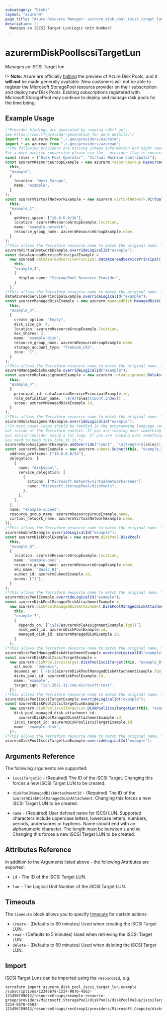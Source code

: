 ```yaml
---
subcategory: "Disks"
layout: "azurerm"
page_title: "Azure Resource Manager: azurerm_disk_pool_iscsi_target_lun"
description: |-
  Manages an iSCSI Target Lun(Logic Unit Number).
---
```


# azurermDiskPoolIscsiTargetLun

Manages an iSCSI Target lun.

!> **Note:** Azure are officially [halting](https://learn.microsoft.com/en-us/azure/azure-vmware/attach-disk-pools-to-azure-vmware-solution-hosts?tabs=azure-cli) the preview of Azure Disk Pools, and it **will not** be made generally available. New customers will not be able to register the Microsoft.StoragePool resource provider on their subscription and deploy new Disk Pools. Existing subscriptions registered with Microsoft.StoragePool may continue to deploy and manage disk pools for the time being.

## Example Usage

```typescript
/*Provider bindings are generated by running cdktf get.
See https://cdk.tf/provider-generation for more details.*/
import * as azurerm from "./.gen/providers/azurerm";
import * as azuread from "./.gen/providers/azuread";
/*The following providers are missing schema information and might need manual adjustments to synthesize correctly: azurerm, azuread.
For a more precise conversion please use the --provider flag in convert.*/
const roles = ["Disk Pool Operator", "Virtual Machine Contributor"];
const azurermResourceGroupExample = new azurerm.resourceGroup.ResourceGroup(
  this,
  "example",
  {
    location: "West Europe",
    name: "example",
  }
);
const azurermVirtualNetworkExample = new azurerm.virtualNetwork.VirtualNetwork(
  this,
  "example_1",
  {
    address_space: ["10.0.0.0/16"],
    location: azurermResourceGroupExample.location,
    name: "example-network",
    resource_group_name: azurermResourceGroupExample.name,
  }
);
/*This allows the Terraform resource name to match the original name. You can remove the call if you don't need them to match.*/
azurermVirtualNetworkExample.overrideLogicalId("example");
const dataAzureadServicePrincipalExample =
  new azuread.dataAzureadServicePrincipal.DataAzureadServicePrincipal(
    this,
    "example_2",
    {
      display_name: "StoragePool Resource Provider",
    }
  );
/*This allows the Terraform resource name to match the original name. You can remove the call if you don't need them to match.*/
dataAzureadServicePrincipalExample.overrideLogicalId("example");
const azurermManagedDiskExample = new azurerm.managedDisk.ManagedDisk(
  this,
  "example_3",
  {
    create_option: "Empty",
    disk_size_gb: 4,
    location: azurermResourceGroupExample.location,
    max_shares: 2,
    name: "example-disk",
    resource_group_name: azurermResourceGroupExample.name,
    storage_account_type: "Premium_LRS",
    zone: "1",
  }
);
/*This allows the Terraform resource name to match the original name. You can remove the call if you don't need them to match.*/
azurermManagedDiskExample.overrideLogicalId("example");
const azurermRoleAssignmentExample = new azurerm.roleAssignment.RoleAssignment(
  this,
  "example_4",
  {
    principal_id: dataAzureadServicePrincipalExample.id,
    role_definition_name: `\${${roles}[count.index]}`,
    scope: azurermManagedDiskExample.id,
  }
);
/*This allows the Terraform resource name to match the original name. You can remove the call if you don't need them to match.*/
azurermRoleAssignmentExample.overrideLogicalId("example");
/*In most cases loops should be handled in the programming language context and 
not inside of the Terraform context. If you are looping over something external, e.g. a variable or a file input
you should consider using a for loop. If you are looping over something only known to Terraform, e.g. a result of a data source
you need to keep this like it is.*/
azurermRoleAssignmentExample.addOverride("count", `\${length(${roles})}`);
const azurermSubnetExample = new azurerm.subnet.Subnet(this, "example_5", {
  address_prefixes: ["10.0.0.0/24"],
  delegation: [
    {
      name: "diskspool",
      service_delegation: [
        {
          actions: ["Microsoft.Network/virtualNetworks/read"],
          name: "Microsoft.StoragePool/diskPools",
        },
      ],
    },
  ],
  name: "example-subnet",
  resource_group_name: azurermResourceGroupExample.name,
  virtual_network_name: azurermVirtualNetworkExample.name,
});
/*This allows the Terraform resource name to match the original name. You can remove the call if you don't need them to match.*/
azurermSubnetExample.overrideLogicalId("example");
const azurermDiskPoolExample = new azurerm.diskPool.DiskPool(
  this,
  "example_6",
  {
    location: azurermResourceGroupExample.location,
    name: "example-pool",
    resource_group_name: azurermResourceGroupExample.name,
    sku_name: "Basic_B1",
    subnet_id: azurermSubnetExample.id,
    zones: ["1"],
  }
);
/*This allows the Terraform resource name to match the original name. You can remove the call if you don't need them to match.*/
azurermDiskPoolExample.overrideLogicalId("example");
const azurermDiskPoolManagedDiskAttachmentExample =
  new azurerm.diskPoolManagedDiskAttachment.DiskPoolManagedDiskAttachment(
    this,
    "example_7",
    {
      depends_on: [`\${${azurermRoleAssignmentExample.fqn}}`],
      disk_pool_id: azurermDiskPoolExample.id,
      managed_disk_id: azurermManagedDiskExample.id,
    }
  );
/*This allows the Terraform resource name to match the original name. You can remove the call if you don't need them to match.*/
azurermDiskPoolManagedDiskAttachmentExample.overrideLogicalId("example");
const azurermDiskPoolIscsiTargetExample =
  new azurerm.diskPoolIscsiTarget.DiskPoolIscsiTarget(this, "example_8", {
    acl_mode: "Dynamic",
    depends_on: [`\${${azurermDiskPoolManagedDiskAttachmentExample.fqn}}`],
    disks_pool_id: azurermDiskPoolExample.id,
    name: "example",
    target_iqn: "iqn.2021-11.com.microsoft:test",
  });
/*This allows the Terraform resource name to match the original name. You can remove the call if you don't need them to match.*/
azurermDiskPoolIscsiTargetExample.overrideLogicalId("example");
const azurermDiskPoolIscsiTargetLunExample =
  new azurerm.diskPoolIscsiTargetLun.DiskPoolIscsiTargetLun(this, "example_9", {
    disk_pool_managed_disk_attachment_id:
      azurermDiskPoolManagedDiskAttachmentExample.id,
    iscsi_target_id: azurermDiskPoolIscsiTargetExample.id,
    name: "example-disk",
  });
/*This allows the Terraform resource name to match the original name. You can remove the call if you don't need them to match.*/
azurermDiskPoolIscsiTargetLunExample.overrideLogicalId("example");

```

## Arguments Reference

The following arguments are supported:

*   `iscsiTargetId` - (Required) The ID of the iSCSI Target. Changing this forces a new iSCSI Target LUN to be created.

*   `diskPoolManagedDiskAttachmentId` - (Required) The ID of the `azurermDiskPoolManagedDiskAttachment`. Changing this forces a new iSCSI Target LUN to be created.

*   `name` - (Required) User defined name for iSCSI LUN. Supported characters include uppercase letters, lowercase letters, numbers, periods, underscores or hyphens. Name should end with an alphanumeric character. The length must be between `1` and `90`. Changing this forces a new iSCSI Target LUN to be created.

## Attributes Reference

In addition to the Arguments listed above - the following Attributes are exported:

*   `id` - The ID of the iSCSI Target LUN.

*   `lun` - The Logical Unit Number of the iSCSI Target LUN.

## Timeouts

The `timeouts` block allows you to specify [timeouts](https://www.terraform.io/language/resources/syntax#operation-timeouts) for certain actions:

* `create` - (Defaults to 60 minutes) Used when creating the iSCSI Target LUN.
* `read` - (Defaults to 5 minutes) Used when retrieving the iSCSI Target LUN.
* `delete` - (Defaults to 60 minutes) Used when deleting the iSCSI Target LUN.

## Import

iSCSI Target Luns can be imported using the `resourceId`, e.g.

```console
terraform import azurerm_disk_pool_iscsi_target_lun.example /subscriptions/12345678-1234-9876-4563-123456789012/resourceGroups/example-resource-group/providers/Microsoft.StoragePool/diskPools/diskPoolValue/iscsiTargets/iscsiTargetValue/lun|/subscriptions/12345678-1234-9876-4563-123456789012/resourceGroups/resGroup1/providers/Microsoft.Compute/disks/disk1
```
